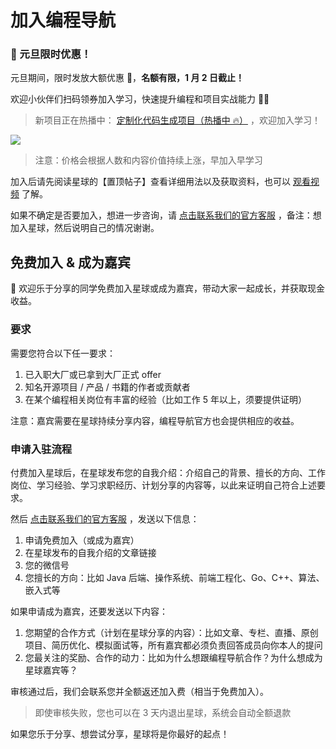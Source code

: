 # 加入编程导航

### 🧧 元旦限时优惠！

元旦期间，限时发放大额优惠 🧧，**名额有限，1 月 2 日截止！**

欢迎小伙伴们扫码领券加入学习，快速提升编程和项目实战能力 👏🏻 

> 新项目正在热播中： [定制化代码生成项目（热播中 🔥）](https://yuyuanweb.feishu.cn/wiki/O3akwwSFviWzd3k4XOncRghonvd) ，欢迎加入学习！

![](https://pic.yupi.icu/5563/202312291122954.png)

> 注意：价格会根据人数和内容价值持续上涨，早加入早学习

加入后请先阅读星球的【置顶帖子】查看详细用法以及获取资料，也可以 [观看视频](https://www.bilibili.com/video/BV1BN4y1h7UG) 了解。

如果不确定是否要加入，想进一步咨询，请 [点击联系我们的官方客服](https://work.weixin.qq.com/kfid/kfc289851a447ba9bcf) ，备注：想加入星球，然后说明自己的情况谢谢。

## 免费加入 & 成为嘉宾

🎁 欢迎乐于分享的同学免费加入星球或成为嘉宾，带动大家一起成长，并获取现金收益。

### 要求

需要您符合以下任一要求：

1. 已入职大厂或已拿到大厂正式 offer
2. 知名开源项目 / 产品 / 书籍的作者或贡献者
3. 在某个编程相关岗位有丰富的经验（比如工作 5 年以上，须要提供证明）

注意：嘉宾需要在星球持续分享内容，编程导航官方也会提供相应的收益。

### 申请入驻流程

付费加入星球后，在星球发布您的自我介绍：介绍自己的背景、擅长的方向、工作岗位、学习经验、学习求职经历、计划分享的内容等，以此来证明自己符合上述要求。

然后 [点击联系我们的官方客服](https://work.weixin.qq.com/kfid/kfc289851a447ba9bcf) ，发送以下信息：

1. 申请免费加入（或成为嘉宾）
2. 在星球发布的自我介绍的文章链接
3. 您的微信号
4. 您擅长的方向：比如 Java 后端、操作系统、前端工程化、Go、C++、算法、嵌入式等

如果申请成为嘉宾，还要发送以下内容：

1. 您期望的合作方式（计划在星球分享的内容）：比如文章、专栏、直播、原创项目、简历优化、模拟面试等，所有嘉宾都必须负责回答成员向你本人的提问
2. 您最关注的奖励、合作的动力：比如为什么想跟编程导航合作？为什么想成为星球嘉宾等？

审核通过后，我们会联系您并全额返还加入费（相当于免费加入）。

> 即使审核失败，您也可以在 3 天内退出星球，系统会自动全额退款

如果您乐于分享、想尝试分享，星球将是你最好的起点！
